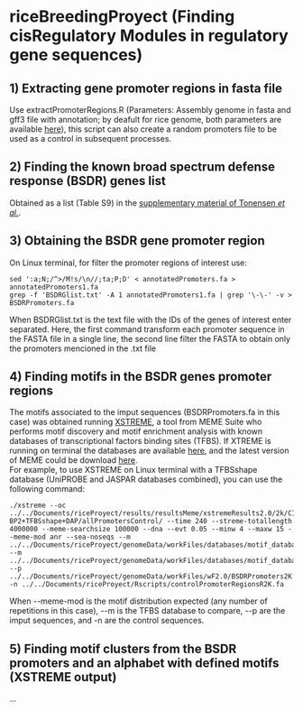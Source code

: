 # riceBreedingProyect (Finding cisRegulatory Modules in regulatory gene sequences)
## 1) Extracting gene promoter regions in fasta file
Use extractPromoterRegions.R (Parameters: Assembly genome in fasta and gff3 file with annotation; by deafult for rice genome, both parameters are available [here](https://data.jgi.doe.gov/refine-download/phytozome?organism=Osativa&expanded=323)), this script can also create a random promoters file to be used as a control in subsequent processes.

## 2) Finding the known broad spectrum defense response (BSDR) genes list
Obtained as a list (Table S9) in the [supplementary material of Tonensen *et al.*](https://www.ncbi.nlm.nih.gov/pmc/articles/PMC6367480/). 
## 3) Obtaining the BSDR gene promoter region 
On Linux terminal, for filter the promoter regions of interest use:
```
sed ':a;N;/^>/M!s/\n//;ta;P;D' < annotatedPromoters.fa > annotatedPromoters1.fa
grep -f 'BSDRGlist.txt' -A 1 annotatedPromoters1.fa | grep '\-\-' -v > BSDRPromoters.fa
```
When BSDRGlist.txt is the text file with the IDs of the genes of interest enter separated.
Here, the first command transform each promoter sequence in the FASTA file in a single line, the second line filter the FASTA to obtain only the promoters mencioned in the .txt file 

## 4) Finding motifs in the BSDR genes promoter regions
The motifs associated to the imput sequences (BSDRPromoters.fa in this case) was obtained running [XSTREME](https://meme-suite.org/meme/tools/xstreme), a tool from MEME Suite who performs motif discovery and motif enrichment analysis with known databases of transcriptional factors binding sites (TFBS). If XTREME is running on terminal the databases are available [here](https://meme-suite.org/meme/db/motifs), and the latest version of MEME could be download [here](https://meme-suite.org/meme/doc/download.html).  
For example, to use XSTREME on Linux terminal with a TFBSshape database (UniPROBE and JASPAR databases combined), you can use the following command:
```
./xstreme --oc ../../Documents/riceProyect/results/resultsMeme/xstremeResults2.0/2k/CIS-BP2+TFBSshape+DAP/allPromotersControl/ --time 240 --streme-totallength 4000000 --meme-searchsize 100000 --dna --evt 0.05 --minw 4 --maxw 15 --meme-mod anr --sea-noseqs --m ../../Documents/riceProyect/genomeData/workFiles/databases/motif_databases.12.23/motif_databases/TFBSshape/TFBSshape_UniPROBE.meme --m ../../Documents/riceProyect/genomeData/workFiles/databases/motif_databases.12.23/motif_databases/TFBSshape/TFBSshape_JASPAR.meme  --p ../../Documents/riceProyect/genomeData/workFiles/wF2.0/BSDRPromoters2K.fa -n ../../Documents/riceProyect/Rscripts/controlPromoterRegionsR2K.fa
```
When --meme-mod is the motif distribution expected (any number of repetitions in this case), --m is the TFBS database to compare, --p are the imput sequences, and -n are the control sequences.
## 5) Finding motif clusters from the BSDR promoters and an alphabet with defined motifs (XSTREME output)
...
